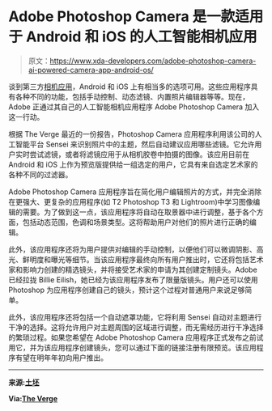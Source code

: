 # Adobe Photoshop Camera 是一款适用于 Android 和 iOS 的人工智能相机应用

> 原文：<https://www.xda-developers.com/adobe-photoshop-camera-ai-powered-camera-app-android-os/>

谈到第三方[相机应用](https://www.xda-developers.com/tag/camera-app/)，Android 和 iOS 上有相当多的选项可用。这些应用程序具有各种不同的功能，包括手动控制、动态滤镜、内置照片编辑器等等。现在，Adobe 正通过其自己的人工智能相机应用程序 Adobe Photoshop Camera 加入这一行动。

根据 The Verge 最近的一份报告，Photoshop Camera 应用程序利用该公司的人工智能平台 Sensei 来识别照片中的主题，然后自动建议应用哪些滤镜。它允许用户实时尝试滤镜，或者将滤镜应用于从相机胶卷中拍摄的图像。该应用目前在 Android 和 iOS 上作为预览版提供给一组选定的用户，它具有来自选定艺术家的各种不同的过滤器。

Adobe Photoshop Camera 应用程序旨在简化用户编辑照片的方式，并完全消除在更强大、更复杂的应用程序(如 T2 Photoshop T3 和 Lightroom)中学习图像编辑的需要。为了做到这一点，该应用程序将自动在取景器中进行调整，基于各个方面，包括动态范围，色调和场景类型。这将帮助用户对他们的照片进行正确的编辑。

此外，该应用程序还将为用户提供对编辑的手动控制，以便他们可以微调阴影、高光、鲜明度和曝光等细节。当该应用程序最终向所有用户推出时，它还将包括艺术家和影响力创建的精选镜头，并将接受艺术家的申请为其创建定制镜头。Adobe 已经拉拢 Billie Eilish，她已经为该应用程序发布了限量版镜头。用户还可以使用 Photoshop 为应用程序创建自己的镜头，预计这个过程对普通用户来说足够简单。

此外，该应用程序还将包括一个自动遮罩功能，它将利用 Sensei 自动对主题进行干净的选择。这将允许用户对主题周围的区域进行调整，而无需经历进行干净选择的繁琐过程。如果您希望在 Adobe Photoshop Camera 应用程序正式发布之前试用它，并为该应用程序创建镜头，您可以通过下面的链接注册有限预览。该应用程序有望在明年年初向用户推出。

* * *

**来源:[土坯](https://theblog.adobe.com/introducing-adobe-photoshop-camera/)**

**Via:[The Verge](https://www.theverge.com/2019/11/4/20938121/adobe-ai-photoshop-camera-app-photos-ios-android-sensei)**